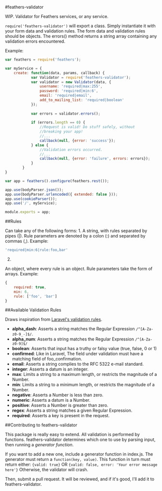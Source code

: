 #feathers-validator

WIP. Validator for Feathers services, or any service.

```require('feathers-validator')``` will export a class.
Simply instantiate it with your form data and validation rules.
The form data and validation rules should be objects.
The errors() method returns a string array containing any validation errors encountered.

Example:

```javascript
var feathers = require('feathers');

var myService = {
	create: function(data, params, callback) {
			var Validator = require('feathers-validator');
			var validator = new Validator(data, {
				username: 'required|max:255',
				password: 'required|min:6',
				email: 'required|email',
				add_to_mailing_list: 'required|boolean'
			});
			
			var errors = validator.errors();
			
			if (errors.length == 0) {
				//Request is valid! Do stuff safely, without
				//breaking your app!
				//...
				callback(null, {error: 'success'});
			} else {
				//Validation errors occurred.
				//...
				callback(null, {error: 'failure', errors: errors});
			}
		}
}

var app = feathers().configure(feathers.rest());

app.use(bodyParser.json());
app.use(bodyParser.urlencoded({ extended: false }));
app.use(cookieParser());
app.use('/', myService);

module.exports = app;
```

##Rules

Can take any of the following forms:
1.
  A string, with rules separated by pipes (|).
  Rule parameters are denoted by a colon (:) and separated by commas (,).
  Example: 
  ```javascript
  'required|min:6|rule:foo,bar'
  ```
2.
  An object, where every rule is an object.
  Rule parameters take the form of arrays.
  Example:
  ```javascript
  {
      required: true,
      min: 6,
      rule: ['foo', 'bar']
  }
  ```
  
##Available Validation Rules

Draws inspiration from [Laravel's validation rules](http://laravel.com/docs/5.1/validation#available-validation-rules).

*	**alpha_dash**: Asserts a string matches the Regular Expression ```/^[A-Za-z0-9_-]$/```.
*	**alpha_num**: Asserts a string matches the Regular Expression ```/^[A-Za-z0-9]$/```
*	**boolean**: Asserts that input has a truthy or falsy value (true, false, 0 or 1)
*	**confirmed**: Like in Laravel, The field under validation must have a matching field of foo_confirmation.
*	**email**: Asserts a string complies to the RFC 5322 e-mail standard.
*	**integer**: Asserts a datum is an integer.
*	**max**: Limits a string to a maximum length, or restricts the magnitude of a Number.
*	**min**: Limits a string to a minimum length, or restricts the magnitude of a Number.
*	**negative**: Asserts a Number is less than zero.
*	**numeric**: Asserts a datum is a Number.
*	**positive**: Asserts a Number is greater than zero.
*	**regex**: Asserts a string matches a given Regular Expression.
*	**required**: Asserts a key is present in the request.
  
##Contributing to feathers-validator

This package is really easy to extend.
All validation is performed by functions. feathers-validator
determines which one to use by parsing input, then running
a *generator function*.

If you want to add a new one, include a generator function in index.js.
The generator must return a ```function(key, value)```.
This function in turn must return either:
```{valid: true}```
OR
```{valid: false, error: 'Your error message here'}```
Otherwise, the validator will crash.

Then, submit a pull request. It will be reviewed, and if it's good,
I'll add it to feathers-validator.